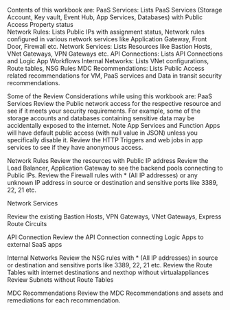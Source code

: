 Contents of this workbook are: 
PaaS Services: Lists PaaS Services (Storage Account, Key vault, Event Hub, App Services, Databases) with Public Access Property status  
Network Rules: Lists Public IPs with assignment status, Network rules configured in various network services like Application Gateway, Front Door, Firewall etc. 
Network Services: Lists Resources like Bastion Hosts, VNet Gateways, VPN Gateways etc. 
API Connections: Lists API Connections and Logic App Workflows
Internal Networks: Lists VNet configurations, Route tables, NSG Rules 
MDC Recommendations: Lists Public Access related recommendations for VM, PaaS services and Data in transit security recommendations. 

Some of the Review Considerations while using this workbook are: 
PaaS Services
Review the Public network access for the respective resource and see if it meets your security requirements. For example, some of the storage accounts and databases containing sensitive data may be accidentally exposed to the internet.
Note App Services and Function Apps will have default public access (with null value in JSON) unless you specifically disable it. Review the HTTP Triggers and web jobs in app services to see if they have anonymous access. 

Network Rules
Review the resources with Public IP address
Review the Load Balancer, Application Gateway to see the backend pools connecting to Public IPs.
Review the Firewall rules with * (All IP addresses) or any unknown IP address in source or destination and sensitive ports like 3389, 22, 21 etc.
 

Network Services

Review the existing Bastion Hosts, VPN Gateways, VNet Gateways, Express Route Circuits

API Connection
Review the API Connection connecting Logic Apps to external SaaS apps

Internal Networks
Review the NSG rules with * (All IP addresses) in source or destination and sensitive ports like 3389, 22, 21 etc.
Review the Route Tables with internet destinations and nexthop without virtualappliances
Review Subnets without Route Tables

MDC Recommendations
Review the MDC Recommendations and assets and remediations for each recommendation. 
